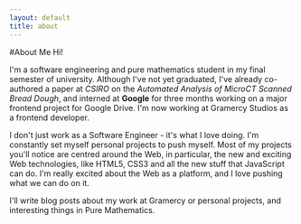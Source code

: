 ```yaml
---
layout: default
title: about
---
```

#About Me
Hi!

I'm a software engineering and pure mathematics student in my final semester of university. Although I've not yet graduated, I've already co-authored a paper at _CSIRO_ on the _Automated Analysis of MicroCT Scanned Bread Dough_, and interned at __Google__ for three months working on a major frontend project for Google Drive. I'm now working at Gramercy Studios as a frontend developer.

I don't just work as a Software Engineer - it's what I love doing. I'm constantly set myself personal projects to push myself. Most of my projects you'll notice are centred around the Web, in particular, the new and exciting Web technologies, like HTML5, CSS3 and all the new stuff that JavaScript can do. I'm really excited about the Web as a platform, and I love pushing what we can do on it.

I'll write blog posts about my work at Gramercy or personal projects, and interesting things in Pure Mathematics.
